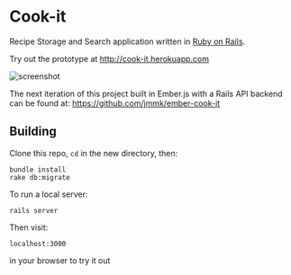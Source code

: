 # Cook-it

Recipe Storage and Search application written in 
[Ruby on Rails](http://rubyonrails.org/).

Try out the prototype at http://cook-it.herokuapp.com

![screenshot](http://i.imgur.com/GJnZ5sT.png)

The next iteration of this project built in Ember.js with a Rails API backend can be found at:
https://github.com/jmmk/ember-cook-it

## Building

Clone this repo, `cd` in the new directory, then:

    bundle install
    rake db:migrate
 
To run a local server:

    rails server
    
Then visit:

    localhost:3000

in your browser to try it out
